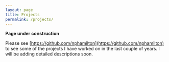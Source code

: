 ```yaml
---
layout: page
title: Projects
permalink: /projects/
---
```


__Page under construction__ 

Please see [https://github.com/nphamilton](https://github.com/nphamilton) to see some of the projects I have worked on in the last couple of years. I will be adding detailed descriptions soon.

<!-- # Research Summary


#  -->